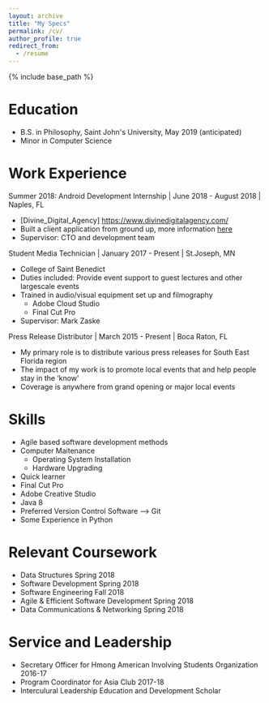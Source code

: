 ```yaml
---
layout: archive
title: "My Specs"
permalink: /cv/
author_profile: true
redirect_from:
  - /resume
---
```


{% include base_path %}

Education
======
* B.S. in Philosophy, Saint John's University, May 2019 (anticipated)
* Minor in Computer Science


Work Experience
====== 
  Summer 2018: Android Development Internship    | June 2018 - August 2018 | Naples, FL
  * [Divine_Digital_Agency] https://www.divinedigitalagency.com/
  * Built a client application from ground up, more information [here](/portfolio) 
  * Supervisor: CTO and development team

  Student Media Technician        | January 2017 - Present | St.Joseph, MN 
  * College of Saint Benedict
  * Duties included: Provide event support to guest lectures and other  largescale events
  * Trained in audio/visual equipment set up and filmography
    * Adobe Cloud Studio
    * Final Cut Pro
  * Supervisor: Mark Zaske

 Press Release Distributor      | March 2015 - Present | Boca Raton, FL 
  * My primary role is to distribute various press releases for South East Florida region
  * The impact of my work is to promote local events that and help people stay in the ‘know'
  * Coverage is anywhere from grand opening or major local events
  
Skills
======
* Agile based software development methods
* Computer Maitenance
  * Operating System Installation
  * Hardware Upgrading
* Quick learner
* Final Cut Pro
* Adobe Creative Studio
* Java 8
* Preferred Version Control Software --> Git
* Some Experience in Python

Relevant Coursework
======
  * Data Structures Spring 2018
  * Software Development Spring 2018
  * Software Engineering Fall 2018
  * Agile & Efficient Software Development Spring 2018
  * Data Communications & Networking Spring 2018

  
Service and Leadership
======
* Secretary Officer for Hmong American Involving Students Organization 2016-17
* Program Coordinator for Asia Club 2017-18
* Interculural Leadership Education and Development Scholar